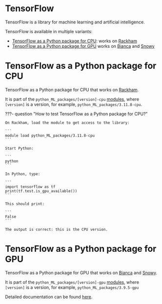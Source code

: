 # TensorFlow

TensorFlow is a library for machine learning and artificial intelligence.

TensorFlow is available in multiple variants:

- [TensorFlow as a Python package for CPU](#tensorflow-as-a-python-package-for-cpu):
  works on [Rackham](../cluster_guides/rackham.md)
- [TensorFlow as a Python package for GPU](#tensorflow-as-a-python-package-for-gpu)
  works on [Bianca](../cluster_guides/bianca.md) and [Snowy](../cluster_guides/snowy.md)

# TensorFlow as a Python package for CPU

TensorFlow as a Python package for CPU 
that works on [Rackham](../cluster_guides/rackham.md).

It is part of the `python_ML_packages/[version]-cpu` 
[modules](../cluster_guides/modules.md), where `[version]` is a version,
for example, `python_ML_packages/3.11.8-cpu`.

???- question "How to test TensorFlow as a Python package for CPU?"

    On Rackham, load the module to get access to the library:

    ```
    module load python_ML_packages/3.11.8-cpu
    ```

    Start Python:

    ```
    python
    ```

    In Python, type:

    ```
    import tensorflow as tf
    print(tf.test.is_gpu_available())
    ```

    This should print:

    ```
    False
    ```

    The output is correct: this is the CPU version.

# TensorFlow as a Python package for GPU

TensorFlow as a Python package for GPU 
that works on [Bianca](../cluster_guides/bianca.md) and [Snowy](../cluster_guides/snowy.md).

It is part of the `python_ML_packages/[version]-gpu` 
[modules](../cluster_guides/modules.md), where `[version]` is a version,
for example, `python_ML_packages/3.9.5-gpu`

Detailed documentation can be found [here](https://www.uppmax.uu.se/support/user-guides/tensorflow-user-guide/).
